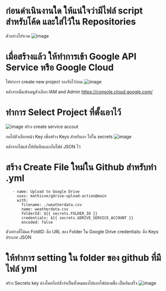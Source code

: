 # ก่อนดำเนินงานใด ให้แน่ใจว่ามีไฟล์ script สำหรับโค้ด และใส่ไว้ใน Repositories
ตัวอย่างโปรเจค
![image](https://github.com/user-attachments/assets/3b683349-6593-41d8-8527-809327779fb9)

# เมื่อสร้างแล้ว ให้ทำการเข้า Google API Service หรือ Google Cloud
ให้ทำการ create new project รองรับไว้ก่อน
![image](https://github.com/user-attachments/assets/85f30b76-01b1-4fa1-9199-4a57af1d514d)

หลังจากนั้นเข้าเมนูตัวเลือก IAM and Admin
https://console.cloud.google.com/

# ทำการ Select Project ที่ตั้งเอาไว้
![image](https://github.com/user-attachments/assets/1b2b6380-f0d1-4bbf-8062-bba4db16d7c5)
สร้าง create service accout

กดไปตัวเลือกหน้า Key เพื่อสร้าง Keys สำหรับเอา ใส่ใน secrets
![image](https://github.com/user-attachments/assets/60ffefe7-13ef-4032-be4e-51e90df2b8f7)

หลังจากได้แล้วให้บันทึกและเก็บไฟล์ JSON ไว้


# สร้าง Create File ใหม่ใน Github สำหรับทำ .yml
       - name: Upload to Google Drive
         uses: mathisve/gdrive-upload-action@main
         with:
           filename: ./weatherdata.csv
           name: weatherdata.csv
           folderId: ${{ secrets.FOLDER_ID }}
           credentials: ${{ secrets.GDRIVE_SERVICE_ACCOUNT }}
           encoded: false
ตัวอย่างที่ได้ผล
FoldID: คือ URL ของ Folder ใน Google Drive
credentials: คือ Keys ประเภท JSON

# ให้ทำการ setting ใน folder ของ github ที่มีไฟล์ yml
สร้าง Secrets key ต่างโดยก็อปสิ่งจำเป็นทั้งหมดลงไปแยกไฟล์ตามชื่อ เป็นอันเสร็จ
![image](https://github.com/user-attachments/assets/d7e1e1ca-d809-4a88-bdef-768271a213c3)

